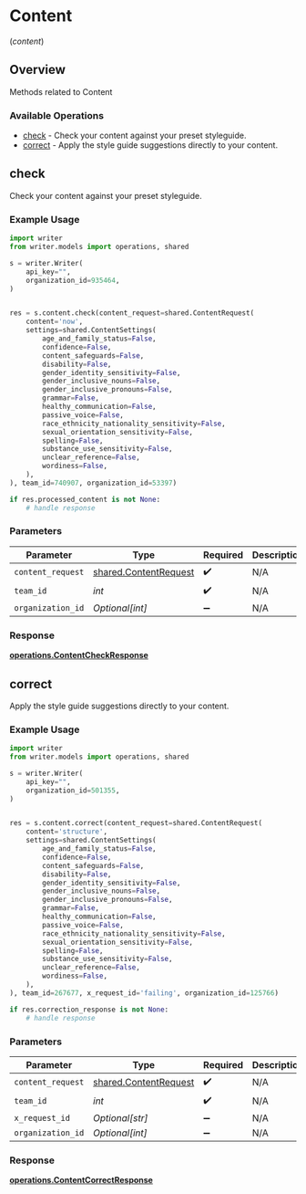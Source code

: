 # Content
(*content*)

## Overview

Methods related to Content

### Available Operations

* [check](#check) - Check your content against your preset styleguide.
* [correct](#correct) - Apply the style guide suggestions directly to your content.

## check

Check your content against your preset styleguide.

### Example Usage

```python
import writer
from writer.models import operations, shared

s = writer.Writer(
    api_key="",
    organization_id=935464,
)


res = s.content.check(content_request=shared.ContentRequest(
    content='now',
    settings=shared.ContentSettings(
        age_and_family_status=False,
        confidence=False,
        content_safeguards=False,
        disability=False,
        gender_identity_sensitivity=False,
        gender_inclusive_nouns=False,
        gender_inclusive_pronouns=False,
        grammar=False,
        healthy_communication=False,
        passive_voice=False,
        race_ethnicity_nationality_sensitivity=False,
        sexual_orientation_sensitivity=False,
        spelling=False,
        substance_use_sensitivity=False,
        unclear_reference=False,
        wordiness=False,
    ),
), team_id=740907, organization_id=53397)

if res.processed_content is not None:
    # handle response
```

### Parameters

| Parameter                                                      | Type                                                           | Required                                                       | Description                                                    |
| -------------------------------------------------------------- | -------------------------------------------------------------- | -------------------------------------------------------------- | -------------------------------------------------------------- |
| `content_request`                                              | [shared.ContentRequest](../../models/shared/contentrequest.md) | :heavy_check_mark:                                             | N/A                                                            |
| `team_id`                                                      | *int*                                                          | :heavy_check_mark:                                             | N/A                                                            |
| `organization_id`                                              | *Optional[int]*                                                | :heavy_minus_sign:                                             | N/A                                                            |


### Response

**[operations.ContentCheckResponse](../../models/operations/contentcheckresponse.md)**


## correct

Apply the style guide suggestions directly to your content.

### Example Usage

```python
import writer
from writer.models import operations, shared

s = writer.Writer(
    api_key="",
    organization_id=501355,
)


res = s.content.correct(content_request=shared.ContentRequest(
    content='structure',
    settings=shared.ContentSettings(
        age_and_family_status=False,
        confidence=False,
        content_safeguards=False,
        disability=False,
        gender_identity_sensitivity=False,
        gender_inclusive_nouns=False,
        gender_inclusive_pronouns=False,
        grammar=False,
        healthy_communication=False,
        passive_voice=False,
        race_ethnicity_nationality_sensitivity=False,
        sexual_orientation_sensitivity=False,
        spelling=False,
        substance_use_sensitivity=False,
        unclear_reference=False,
        wordiness=False,
    ),
), team_id=267677, x_request_id='failing', organization_id=125766)

if res.correction_response is not None:
    # handle response
```

### Parameters

| Parameter                                                      | Type                                                           | Required                                                       | Description                                                    |
| -------------------------------------------------------------- | -------------------------------------------------------------- | -------------------------------------------------------------- | -------------------------------------------------------------- |
| `content_request`                                              | [shared.ContentRequest](../../models/shared/contentrequest.md) | :heavy_check_mark:                                             | N/A                                                            |
| `team_id`                                                      | *int*                                                          | :heavy_check_mark:                                             | N/A                                                            |
| `x_request_id`                                                 | *Optional[str]*                                                | :heavy_minus_sign:                                             | N/A                                                            |
| `organization_id`                                              | *Optional[int]*                                                | :heavy_minus_sign:                                             | N/A                                                            |


### Response

**[operations.ContentCorrectResponse](../../models/operations/contentcorrectresponse.md)**

